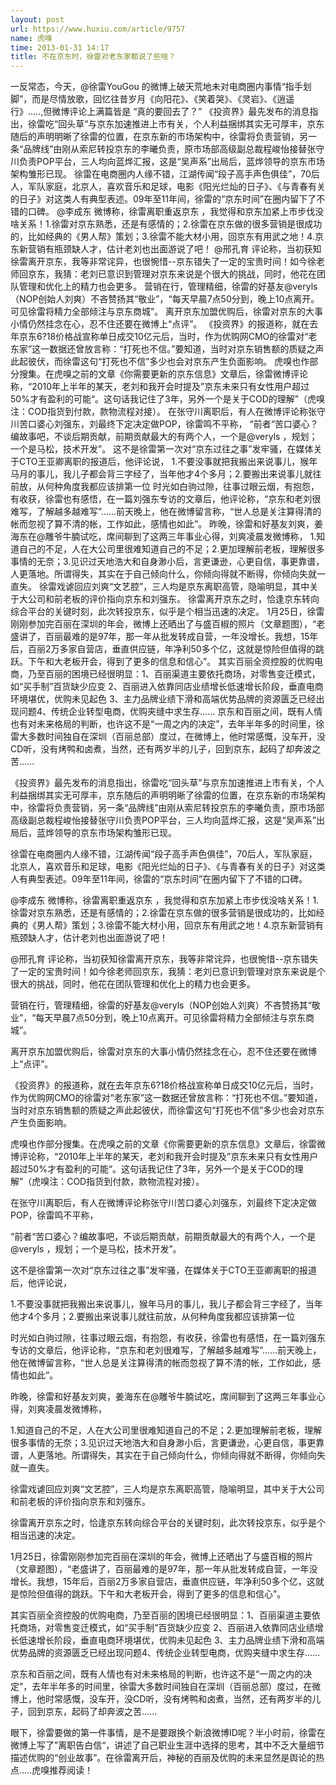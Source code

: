 ```yaml
---
layout: post
url: https://www.huxiu.com/article/9757
name: 虎嗅
time: 2013-01-31 14:17
title: 不在京东时，徐雷对老东家都说了些啥？
---
```

一反常态，今天，@徐雷YouGou 的微博上破天荒地未对电商圈内事情“指手划脚”，而是尽情放歌，回忆往昔岁月《向阳花》、《笑着哭》、《灵岩》、《逍遥行》.....,但微博评论上满篇皆是 “真的要回去了？” 《投资界》最先发布的消息指出，徐雷吃“回头草”与京东加速推进上市有关，个人利益捆绑其实无可厚丰，京东随后的声明明晰了徐雷的位置，在京东新的市场架构中，徐雷将负责营销，另一条“品牌线”由刚从索尼转投京东的李曦负责，原市场部高级副总裁程峻怡接替张守川负责POP平台，三人均向蓝烨汇报，这是“吴声系”出局后，蓝烨领导的京东市场架构雏形已现。 徐雷在电商圈内人缘不错，江湖传闻“段子高手声色俱佳”，70后人，军队家庭，北京人，喜欢音乐和足球，电影《阳光烂灿的日子》、《与青春有关的日子》对这类人有典型表述。09年至11年间，徐雷的“京东时间”在圈内留下了不错的口碑。 @李成东 微博称，徐雷离职重返京东 ，我觉得和京东加紧上市步伐没啥关系！1.徐雷对京东熟悉，还是有感情的；2.徐雷在京东做的很多营销是很成功的，比如经典的《男人帮》策划；3.徐雷不能大材小用，回京东有用武之地！4.京东新营销有瓶颈缺人才，估计老刘也出面游说了吧！ @邢孔育 评论称，当初获知徐雷离开京东，我等非常诧异，也很惋惜--京东错失了一定的宝贵时间！如今徐老师回京东，我猜：老刘已意识到管理对京东来说是个很大的挑战，同时，他花在团队管理和优化上的精力也会更多。 营销在行，管理精细，徐雷的好基友@veryls（NOP创始人刘爽）不吝赞扬其“敬业”，“每天早晨7点50分到，晚上10点离开。可见徐雷将精力全部倾注与京东商城”。 离开京东加盟优购后，徐雷对京东的大事小情仍然挂念在心，忍不住还要在微博上“点评”。 《投资界》的报道称，就在去年京东6?18价格战宣称单日成交10亿元后，当时，作为优购网CMO的徐雷对“老东家”这一数据还曾放言称：“打死也不信。”要知道，当时对京东销售额的质疑之声此起彼伏，而徐雷这句“打死也不信”多少也会对京东产生负面影响。 虎嗅也作部分搜集。在虎嗅之前的文章《你需要更新的京东信息》文章后，徐雷微博评论称，“2010年上半年的某天，老刘和我开会时提及”京东未来只有女性用户超过50%才有盈利的可能“。这句话我记住了3年，另外一个是关于COD的理解”（虎嗅注：COD指货到付款，款物流程对接）。 在张守川离职后，有人在微博评论称张守川苦口婆心刘强东，刘最终下定决定做POP，徐雷鸣不平称， “前者“苦口婆心？编故事吧，不谈后期贡献，前期贡献最大的有两个人，一个是@veryls ，规划；一个是马松，技术开发”。 这不是徐雷第一次对“京东过往之事”发牢骚，在媒体关于CTO王亚卿离职的报道后，他评论说， 1.不要没事就把我搬出来说事儿，猴年马月的事儿，我儿子都会背三字经了，当年他才4个多月；2.要搬出来说事儿就往前放，从何种角度我都应该排第一位 时光如白驹过隙，往事过眼云烟，有抱怨，有收获，徐雷也有感悟，在一篇刘强东专访的文章后，他评论称，“京东和老刘很难写，了解越多越难写”......前天晚上，他在微博留言称，“世人总是关注算得清的帐而忽视了算不清的帐，工作如此，感情也如此”。 昨晚，徐雷和好基友刘爽，姜海东在@雕爷牛腩试吃，席间聊到了这两三年事业心得，刘爽凌晨发微博称， 1.知道自己的不足，人在大公司里很难知道自己的不足；2.更加理解前老板，理解很多事情的无奈；3.见识过天地浩大和自身渺小后，言更谦逊，心更自信，事更靠谱，人更落地。所谓得失，其实在于自己倾向什么，你倾向得就不断得，你倾向失就一直失。 徐雷戏谑回应刘爽“文艺腔”，三人均是京东离职高管，隐喻明显，其中关于大公司和前老板的评价指向京东和刘强东。 徐雷离开京东之时，恰逢京东转向综合平台的关键时刻，此次转投京东，似乎是个相当迅速的决定。 1月25日，徐雷刚刚参加完百丽在深圳的年会，微博上还晒出了与盛百椒的照片（文章题图），“老盛讲了，百丽最难的是97年，那一年从批发转成自营，一年没增长。我想，15年后，百丽2万多家自营店，垂直供应链，年净利50多个亿，这就是惊险但值得的跳跃。下午和大老板开会，得到了更多的信息和信心”。 其实百丽全资控股的优购电商，乃至百丽的困境已经很明显：1、百丽渠道主要依托商场，对零售变迁模式，如“买手制”百货缺少应变 2、百丽进入依靠同店业绩增长低速增长阶段，垂直电商环境堪优，优购未见起色 3、主力品牌业绩下滑和高端优势品牌的资源匮乏已经出现问题4、传统企业转型电商，优购夹缝中求生存...... 京东和百丽之间，既有人情也有对未来格局的判断，也许这不是“一周之内的决定”，去年半年多的时间里，徐雷大多数时间独自在深圳（百丽总部）度过，在微博上，他时常感慨，没车开，没CD听，没有烤鸭和卤煮，当然，还有两岁半的儿子，回到京东，起码了却奔波之苦......

《投资界》最先发布的消息指出，徐雷吃“回头草”与京东加速推进上市有关，个人利益捆绑其实无可厚丰，京东随后的声明明晰了徐雷的位置，在京东新的市场架构中，徐雷将负责营销，另一条“品牌线”由刚从索尼转投京东的李曦负责，原市场部高级副总裁程峻怡接替张守川负责POP平台，三人均向蓝烨汇报，这是“吴声系”出局后，蓝烨领导的京东市场架构雏形已现。

徐雷在电商圈内人缘不错，江湖传闻“段子高手声色俱佳”，70后人，军队家庭，北京人，喜欢音乐和足球，电影《阳光烂灿的日子》、《与青春有关的日子》对这类人有典型表述。09年至11年间，徐雷的“京东时间”在圈内留下了不错的口碑。

@李成东 微博称，徐雷离职重返京东 ，我觉得和京东加紧上市步伐没啥关系！1.徐雷对京东熟悉，还是有感情的；2.徐雷在京东做的很多营销是很成功的，比如经典的《男人帮》策划；3.徐雷不能大材小用，回京东有用武之地！4.京东新营销有瓶颈缺人才，估计老刘也出面游说了吧！

@邢孔育 评论称，当初获知徐雷离开京东，我等非常诧异，也很惋惜--京东错失了一定的宝贵时间！如今徐老师回京东，我猜：老刘已意识到管理对京东来说是个很大的挑战，同时，他花在团队管理和优化上的精力也会更多。

营销在行，管理精细，徐雷的好基友@veryls（NOP创始人刘爽）不吝赞扬其“敬业”，“每天早晨7点50分到，晚上10点离开。可见徐雷将精力全部倾注与京东商城”。

离开京东加盟优购后，徐雷对京东的大事小情仍然挂念在心，忍不住还要在微博上“点评”。

《投资界》的报道称，就在去年京东6?18价格战宣称单日成交10亿元后，当时，作为优购网CMO的徐雷对“老东家”这一数据还曾放言称：“打死也不信。”要知道，当时对京东销售额的质疑之声此起彼伏，而徐雷这句“打死也不信”多少也会对京东产生负面影响。

虎嗅也作部分搜集。在虎嗅之前的文章《你需要更新的京东信息》文章后，徐雷微博评论称，“2010年上半年的某天，老刘和我开会时提及”京东未来只有女性用户超过50%才有盈利的可能“。这句话我记住了3年，另外一个是关于COD的理解”（虎嗅注：COD指货到付款，款物流程对接）。

在张守川离职后，有人在微博评论称张守川苦口婆心刘强东，刘最终下定决定做POP，徐雷鸣不平称，

“前者“苦口婆心？编故事吧，不谈后期贡献，前期贡献最大的有两个人，一个是@veryls ，规划；一个是马松，技术开发”。

这不是徐雷第一次对“京东过往之事”发牢骚，在媒体关于CTO王亚卿离职的报道后，他评论说，

1.不要没事就把我搬出来说事儿，猴年马月的事儿，我儿子都会背三字经了，当年他才4个多月；2.要搬出来说事儿就往前放，从何种角度我都应该排第一位

时光如白驹过隙，往事过眼云烟，有抱怨，有收获，徐雷也有感悟，在一篇刘强东专访的文章后，他评论称，“京东和老刘很难写，了解越多越难写”......前天晚上，他在微博留言称，“世人总是关注算得清的帐而忽视了算不清的帐，工作如此，感情也如此”。

昨晚，徐雷和好基友刘爽，姜海东在@雕爷牛腩试吃，席间聊到了这两三年事业心得，刘爽凌晨发微博称，

1.知道自己的不足，人在大公司里很难知道自己的不足；2.更加理解前老板，理解很多事情的无奈；3.见识过天地浩大和自身渺小后，言更谦逊，心更自信，事更靠谱，人更落地。所谓得失，其实在于自己倾向什么，你倾向得就不断得，你倾向失就一直失。

徐雷戏谑回应刘爽“文艺腔”，三人均是京东离职高管，隐喻明显，其中关于大公司和前老板的评价指向京东和刘强东。

徐雷离开京东之时，恰逢京东转向综合平台的关键时刻，此次转投京东，似乎是个相当迅速的决定。

1月25日，徐雷刚刚参加完百丽在深圳的年会，微博上还晒出了与盛百椒的照片（文章题图），“老盛讲了，百丽最难的是97年，那一年从批发转成自营，一年没增长。我想，15年后，百丽2万多家自营店，垂直供应链，年净利50多个亿，这就是惊险但值得的跳跃。下午和大老板开会，得到了更多的信息和信心”。

其实百丽全资控股的优购电商，乃至百丽的困境已经很明显：1、百丽渠道主要依托商场，对零售变迁模式，如“买手制”百货缺少应变 2、百丽进入依靠同店业绩增长低速增长阶段，垂直电商环境堪优，优购未见起色 3、主力品牌业绩下滑和高端优势品牌的资源匮乏已经出现问题4、传统企业转型电商，优购夹缝中求生存......

京东和百丽之间，既有人情也有对未来格局的判断，也许这不是“一周之内的决定”，去年半年多的时间里，徐雷大多数时间独自在深圳（百丽总部）度过，在微博上，他时常感慨，没车开，没CD听，没有烤鸭和卤煮，当然，还有两岁半的儿子，回到京东，起码了却奔波之苦......

眼下，徐雷要做的第一件事情，是不是要跟换个新浪微博ID呢？半小时前，徐雷在微博上写了”离职告白信“，讲述了自己职业生涯中选择的思考，其中不乏大量细节描述优购的“创业故事”。在徐雷离开后，神秘的百丽及优购的未来显然是舆论的热点.....虎嗅推荐阅读！

